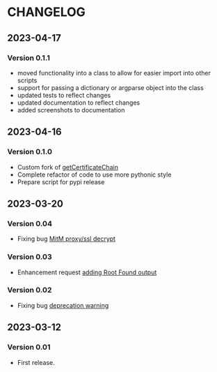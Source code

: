 # CHANGELOG

## 2023-04-17

### Version 0.1.1

* moved functionality into a class to allow for easier import into other scripts
* support for passing a dictionary or argparse object into the class
* updated tests to reflect changes
* updated documentation to reflect changes
* added screenshots to documentation

## 2023-04-16

### Version 0.1.0

* Custom fork of [getCertificateChain](https://github.com/TheScriptGuy/getCertificateChain)
* Complete refactor of code to use more pythonic style
* Prepare script for pypi release

## 2023-03-20

### Version 0.04

* Fixing bug [MitM proxy/ssl decrypt](https://github.com/TheScriptGuy/getCertificateChain/issues/5)

### Version 0.03

* Enhancement request [adding Root Found output](https://github.com/TheScriptGuy/getCertificateChain/issues/2)

### Version 0.02

* Fixing bug [deprecation warning](https://github.com/TheScriptGuy/getCertificateChain/issues/1)

## 2023-03-12

### Version 0.01

* First release.
